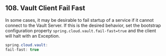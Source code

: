 ## 108. Vault Client Fail Fast

In some cases, it may be desirable to fail startup of a service if it cannot connect to the Vault Server. If this is the desired behavior, set the bootstrap configuration property  `spring.cloud.vault.fail-fast=true`  and the client will halt with an Exception.

```java
spring.cloud.vault:
fail-fast: true
```

